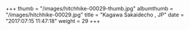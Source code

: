 +++
thumb = "/images/hitchhike-00029-thumb.jpg"
albumthumb = "/images/hitchhike-00029.jpg"
title = "Kagawa Sakaidecho , JP"
date = "2017:07:15 11:47:18"
weight = 29
+++
